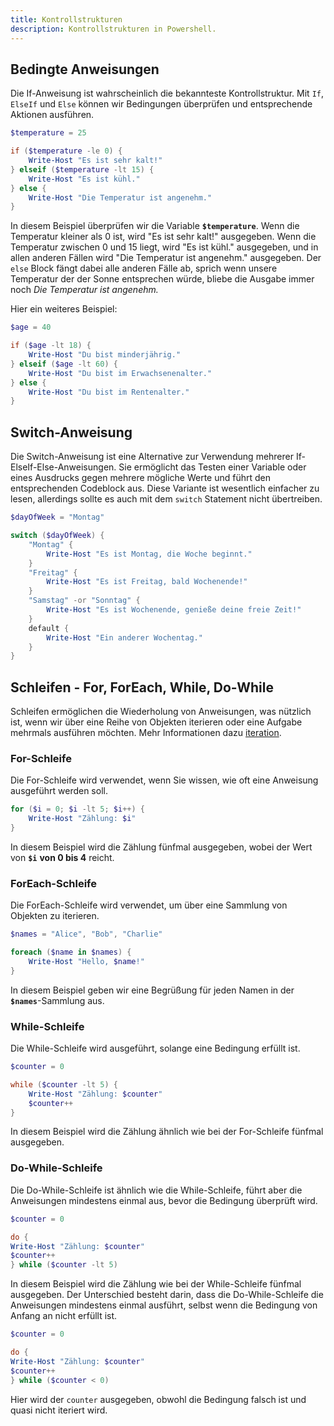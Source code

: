 ```yaml
---
title: Kontrollstrukturen
description: Kontrollstrukturen in Powershell.
---
```


## Bedingte Anweisungen

Die If-Anweisung ist wahrscheinlich die bekannteste Kontrollstruktur. Mit `If`, `ElseIf` und `Else` können wir Bedingungen überprüfen und entsprechende Aktionen ausführen.

```powershell
$temperature = 25

if ($temperature -le 0) {
    Write-Host "Es ist sehr kalt!"
} elseif ($temperature -lt 15) {
    Write-Host "Es ist kühl."
} else {
    Write-Host "Die Temperatur ist angenehm."
}
```

In diesem Beispiel überprüfen wir die Variable **`$temperature`**. Wenn die Temperatur kleiner als 0 ist, wird "Es ist sehr kalt!" ausgegeben. Wenn die Temperatur zwischen 0 und 15 liegt, wird "Es ist kühl." ausgegeben, und in allen anderen Fällen wird "Die Temperatur ist angenehm." ausgegeben. Der `else` Block fängt dabei alle anderen Fälle ab, sprich wenn unsere Temperatur der der Sonne entsprechen würde, bliebe die Ausgabe immer noch *Die Temperatur ist angenehm.*

Hier ein weiteres Beispiel:

```powershell
$age = 40

if ($age -lt 18) {
    Write-Host "Du bist minderjährig."
} elseif ($age -lt 60) {
    Write-Host "Du bist im Erwachsenenalter."
} else {
    Write-Host "Du bist im Rentenalter."
}
```

## Switch-Anweisung

Die Switch-Anweisung ist eine Alternative zur Verwendung mehrerer If-ElseIf-Else-Anweisungen. Sie ermöglicht das Testen einer Variable oder eines Ausdrucks gegen mehrere mögliche Werte und führt den entsprechenden Codeblock aus. Diese Variante ist wesentlich einfacher zu lesen, allerdings sollte es auch mit dem `switch` Statement nicht übertreiben.

```powershell
$dayOfWeek = "Montag"

switch ($dayOfWeek) {
    "Montag" {
        Write-Host "Es ist Montag, die Woche beginnt."
    }
    "Freitag" {
        Write-Host "Es ist Freitag, bald Wochenende!"
    }
    "Samstag" -or "Sonntag" {
        Write-Host "Es ist Wochenende, genieße deine freie Zeit!"
    }
    default {
        Write-Host "Ein anderer Wochentag."
    }
}
```

## Schleifen - For, ForEach, While, Do-While

Schleifen ermöglichen die Wiederholung von Anweisungen, was nützlich ist, wenn wir über eine Reihe von Objekten iterieren oder eine Aufgabe mehrmals ausführen möchten. Mehr Informationen dazu [iteration](/powershell/iteration.md).

### For-Schleife

Die For-Schleife wird verwendet, wenn Sie wissen, wie oft eine Anweisung ausgeführt werden soll.

```powershell
for ($i = 0; $i -lt 5; $i++) {
    Write-Host "Zählung: $i"
}
```

In diesem Beispiel wird die Zählung fünfmal ausgegeben, wobei der Wert von **`$i`** **von 0 bis 4** reicht.

### ForEach-Schleife

Die ForEach-Schleife wird verwendet, um über eine Sammlung von Objekten zu iterieren.

```powershell
$names = "Alice", "Bob", "Charlie"

foreach ($name in $names) {
    Write-Host "Hello, $name!"
}
```

In diesem Beispiel geben wir eine Begrüßung für jeden Namen in der **`$names`**-Sammlung aus.

### While-Schleife

Die While-Schleife wird ausgeführt, solange eine Bedingung erfüllt ist.

```powershell
$counter = 0

while ($counter -lt 5) {
    Write-Host "Zählung: $counter"
    $counter++
}
```

In diesem Beispiel wird die Zählung ähnlich wie bei der For-Schleife fünfmal ausgegeben.

### Do-While-Schleife

Die Do-While-Schleife ist ähnlich wie die While-Schleife, führt aber die Anweisungen mindestens einmal aus, bevor die Bedingung überprüft wird.

```powershell
$counter = 0

do {
Write-Host "Zählung: $counter"
$counter++
} while ($counter -lt 5)
```

In diesem Beispiel wird die Zählung wie bei der While-Schleife fünfmal ausgegeben. Der Unterschied besteht darin, dass die Do-While-Schleife die Anweisungen mindestens einmal ausführt, selbst wenn die Bedingung von Anfang an nicht erfüllt ist.

```powershell
$counter = 0

do {
Write-Host "Zählung: $counter"
$counter++
} while ($counter < 0)
```

Hier wird der `counter` ausgegeben, obwohl die Bedingung falsch ist und quasi nicht iteriert wird.
